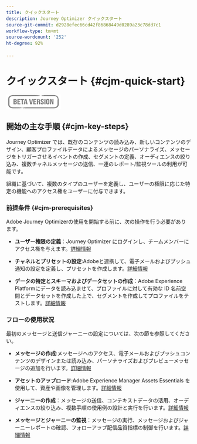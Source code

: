 ```yaml
---
title: クイックスタート
description: Journey Optimizer クイックスタート
source-git-commit: d2928efec66cd42f86868449d0289a23c78dd7c1
workflow-type: tm+mt
source-wordcount: '252'
ht-degree: 92%

---
```


# クイックスタート {#cjm-quick-start}

![](assets/do-not-localize/badge.png)

## 開始の主な手順 {#cjm-key-steps}

Journey Optimizer では、既存のコンテンツの読み込み、新しいコンテンツのデザイン、顧客プロファイルデータによるメッセージのパーソナライズ、メッセージをトリガーさせるイベントの作成、セグメントの定義、オーディエンスの絞り込み、複数チャネルメッセージの送信、一連のレポート/監視ツールの利用が可能です。

組織に基づいて、複数のタイプのユーザーを定義し、ユーザーの権限に応じた特定の機能へのアクセス権をユーザーに付与できます。

### 前提条件 {#cjm-prerequisites}

Adobe Journey Optimizerの使用を開始する前に、次の操作を行う必要があります。

* **ユーザー権限の定義**：Journey Optimizer にログインし、チームメンバーにアクセス権を与えます。[詳細情報](../using/administration/permissions.md)

* **チャネルとプリセットの設定**:Adobeと連携して、電子メールおよびプッシュ通知の設定を定義し、プリセットを作成します。[詳細情報](../using/configuration/message-presets.md)

* **データの特定とスキーマおよびデータセットの作成**：Adobe Experience Platformにデータを読み込ませて、プロファイルに対して有効な ID 名前空間とデータセットを作成した上で、セグメントを作成してプロファイルをテストします。[詳細情報](https://experienceleague.adobe.com/docs/experience-platform/ingestion/home.html?lang=ja)


### フローの使用状況

最初のメッセージと送信ジャーニーの設定については、次の節を参照してください。

* **メッセージの作成**:メッセージへのアクセス、電子メールおよびプッシュコンテンツのデザインまたは読み込み、パーソナライズおよびプレビューメッセージの追加を行います。[詳細情報](create-message.md)

* **アセットのアップロード**:Adobe Experience Manager Assets Essentials を使用して、資産や画像を管理します。[詳細情報](assets-essentials.md)

<!--* **Define audience**: create segments, create events, manage consent and privacy. [Read more](audiences.md)-->

* **ジャーニーの作成**：メッセージの送信、コンテキストデータの活用、オーディエンスの絞り込み、複数手順の使用例の設計と実行を行います。[詳細情報](building-journeys/journey.md)

* **メッセージとジャーニーの監視**：メッセージの実行、メッセージおよびジャーニーレポートの確認、フォローアップ配信品質指標の制御を行います。[詳細情報](message-monitoring.md)

